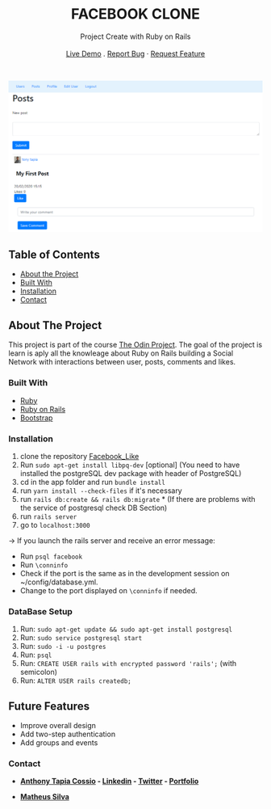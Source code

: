 <p align="center">
  <h1 align="center">FACEBOOK CLONE</h1>

  <p align="center">
    Project Create with Ruby on Rails
    <br>
    <br>
    <a href="https://facebook-like-clone.herokuapp.com" target="_blank">Live Demo</a>
    .
    <a href="https://github.com/AnthonyTC89/Facebook_Like/issues">Report Bug</a>
    ·
    <a href="https://github.com/AnthonyTC89/Facebook_Like/issues">Request Feature</a>
  </p>
  <br>
</p>

![Screenshot](/screenshots/01.png)

<!-- TABLE OF CONTENTS -->
## Table of Contents

* [About the Project](#about-the-project)
* [Built With](#built-with)
* [Installation](#installation)
* [Contact](#Contact)

<!-- ABOUT THE PROJECT -->
## About The Project

This project is part of the course [The Odin Project](https://www.theodinproject.com/courses/ruby-on-rails/lessons/final-project). The goal of the project is learn is aply all the knowleage about Ruby on Rails building a Social Network with interactions between user, posts, comments and likes. 

### Built With
* [Ruby](https://www.ruby-lang.org/en/)
* [Ruby on Rails](https://rubyonrails.org/)
* [Bootstrap](https://getbootstrap.com/)

### Installation
  1. clone the repository [Facebook_Like](https://github.com/AnthonyTC89/Facebook_Like)
  2. Run `sudo apt-get install libpq-dev` [optional] (You need to have installed the postgreSQL dev package with header of PostgreSQL)
  2. cd in the app folder and run `bundle install`
  3. run `yarn install --check-files` if it's necessary
  4. run `rails db:create && rails db:migrate`
    * (If there are problems with the service of postgresql check DB Section) 
  5. run `rails server`
  6. go to `localhost:3000`

-> If you launch the rails server and receive an error message:
   * Run `psql facebook`
   * Run `\conninfo`
   * Check if the port is the same as in the development session on ~/config/database.yml. 
   * Change to the port displayed on `\conninfo` if needed.

### DataBase Setup
  1. Run: `sudo apt-get update && sudo apt-get install postgresql`
  2. Run: `sudo service postgresql start`
  2. Run: `sudo -i -u postgres`
  3. Run: `psql`
  4. Run: `CREATE USER rails with encrypted password 'rails';` (with semicolon)
  5. Run: `ALTER USER rails createdb;`
  
## Future Features
  * Improve overall design
  * Add two-step authentication
  * Add groups and events

### Contact

* **[Anthony Tapia Cossio](https://github.com/AnthonyTC89) - [Linkedin](linkedin.com/in/anthony-tapia-cossio) - [Twitter](https://twitter.com/ptonypTC) - [Portfolio](https://portfolio-anthony.herokuapp.com/)**

* **[Matheus Silva](https://github.com/matheus-fls)**
